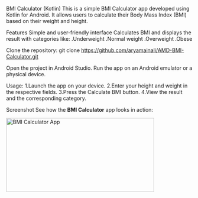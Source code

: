 BMI Calculator (Kotlin)
This is a simple BMI Calculator app developed using Kotlin for Android. It allows users to calculate their Body Mass Index (BMI) based on their weight and height.

Features
Simple and user-friendly interface
Calculates BMI and displays the result with categories like:
.Underweight
.Normal weight
.Overweight
.Obese

Clone the repository:
git clone https://github.com/aryamainali/AMD-BMI-Calculator.git

Open the project in Android Studio.
Run the app on an Android emulator or a physical device.

Usage:
1.Launch the app on your device.
2.Enter your height and weight in the respective fields.
3.Press the Calculate BMI button.
4.View the result and the corresponding category.

Screenshot
See how the **BMI Calculator** app looks in action:

<img src="https://github.com/user-attachments/assets/aab0bf5a-564b-4745-8ced-edf791042646" alt="BMI Calculator App" height="200" width="400"/>

